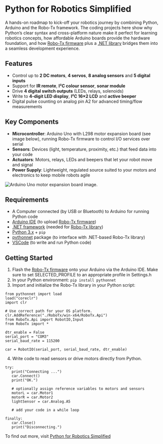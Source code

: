 # Python for Robotics Simplified

A hands-on roadmap to kick-off your robotics journey by combining Python, Arduino and the Robo-Tx framework. The coding projects here show why Python’s clear syntax and cross-platform nature make it perfect for learning robotics concepts, how affordable Arduino boards provide the hardware foundation, and how [Robo-Tx firmware](https://github.com/kashif-baig/RoboTx_Firmware) plus a [.NET library](https://github.com/kashif-baig/RoboTx.Api-Solution) bridges them into a seamless development experience.

## Features
- Control up to **2 DC motors**, **4 servos**, **8 analog sensors** and **5 digital inputs**
- Support for **IR remote**, **I²C colour sensor**, **sonar module**
- Drive **4 digital switch outputs** (LEDs, relays, solenoids)
- Write to **4-digit LED display**, **I²C 16×2 LCD** and **active beeper**
- Digital pulse counting on analog pin A2 for advanced timing/flow measurements

## Key Components
- **Microcontroller**: Arduino Uno with L298 motor expansion board (see image below), running Robo-Tx firmware to control I/O services over serial
- **Sensors**: Devices (light, temperature, proximity, etc.) that feed data into your code
- **Actuators**: Motors, relays, LEDs and beepers that let your robot move and signal
- **Power Supply**: Lightweight, regulated source suited to your motors and electronics to keep mobile robots agile

![Arduino Uno motor expansion board image.](https://www.cohesivecomputing.co.uk/cms/wp-content/uploads/2025/04/daokai_L298_motor_shield.jpg "Arduino Uno motor expansion board.")

## Requirements
- A Computer connected (by USB or Bluetooth) to Arduino for running Python code
- [Arduino IDE](https://www.arduino.cc/en/software) (to upload [Robo-Tx firmware](https://github.com/kashif-baig/RoboTx_Firmware))
- [.NET framework](https://dotnet.microsoft.com/en-us/download) (needed for [Robo-Tx library](https://help.cohesivecomputing.co.uk/Robo-Tx))
- [Python 3.x](https://www.python.org/downloads/) + `pip`
- [pythonnet](https://pypi.org/project/pythonnet/) package (to interface with .NET-based Robo-Tx library)
- [VSCode](https://code.visualstudio.com/download) (to write and run Python code)

## Getting Started
1. Flash the [Robo-Tx firmware](https://github.com/kashif-baig/RoboTx_Firmware) onto your Arduino via the Arduino IDE. Make sure to set SELECTED_PROFILE to an appropriate profile in Settings.h
2. In your Python environment:
   ```pip install pythonnet```
3. Import and initialize the Robo-Tx library in your Python script:
```
from pythonnet import load
load("coreclr")
import clr

# Use correct path for your OS platform.
clr.AddReference("./RoboTx/win-x64/RoboTx.Api")
from RoboTx.Api import RobotIO,Input
from RoboTx import *

dtr_enable = False
serial_port = "COM3"
serial_baud_rate = 115200

car = RobotIO(serial_port, serial_baud_rate, dtr_enable)
```
4. Write code to read sensors or drive motors directly from Python.
```
try:
   print("Connecting ...")
   car.Connect()
   print("OK.")

   # optionally assign reference variables to motors and sensors
   motorL = car.Motor1
   motorR = car.Motor2
   lightSensor = car.Analog.A5

   # add your code in a while loop

finally:
   car.Close()
   print("Disconnecting.")
```
To find out more, visit [Python for Robotics Simplified](https://www.cohesivecomputing.co.uk/python-robotics-simplified/)
